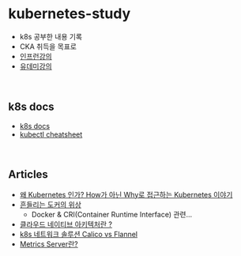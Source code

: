 # kubernetes-study
* k8s 공부한 내용 기록
* CKA 취득을 목표로
* [인프런강의](https://www.inflearn.com/course/%EC%BF%A0%EB%B2%84%EB%84%A4%ED%8B%B0%EC%8A%A4-%EA%B8%B0%EC%B4%88/dashboard)
* [유데미강의](https://www.udemy.com/course/certified-kubernetes-administrator-with-practice-tests/)

<br>

## k8s docs
* [k8s docs](https://kubernetes.io/docs/home/)
* [kubectl cheatsheet](https://kubernetes.io/ko/docs/reference/kubectl/cheatsheet/)

<br>

## Articles
* [왜 Kubernetes 인가? How가 아닌 Why로 접근하는 Kubernetes 이야기](https://medium.com/naverfinancial/%EC%99%9C-kubernetes-%EC%9D%B8%EA%B0%80-how%EA%B0%80-%EC%95%84%EB%8B%8C-why%EB%A1%9C-%EC%A0%91%EA%B7%BC%ED%95%98%EB%8A%94-kubernetes-%EC%9D%B4%EC%95%BC%EA%B8%B0-a303aa513a8d)
* [흔들리는 도커의 위상](https://www.samsungsds.com/kr/insights/docker.html?referrer=https://www.google.com/) 
  * Docker & CRI(Container Runtime Interface) 관련...
* [클라우드 네이티브 아키텍처란 ?](https://library.gabia.com/contents/infrahosting/12091/)
* [k8s 네트워크 솔루션 Calico vs Flannel](https://www.jaenung.net/tree/4966)
* [Metrics Server란?](https://nangman14.tistory.com/81)